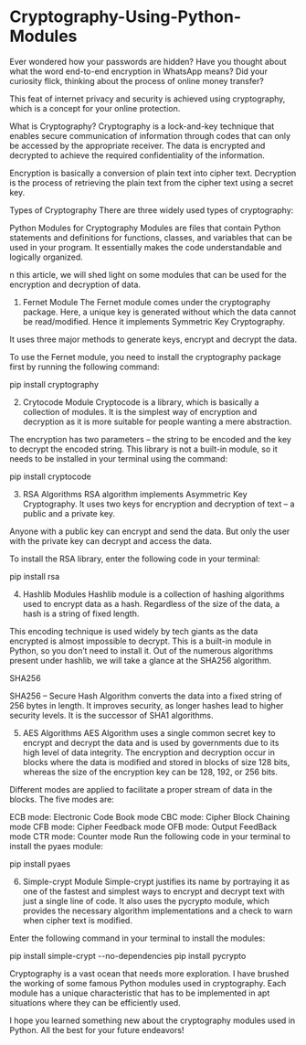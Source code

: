 # Cryptography-Using-Python-Modules

Ever wondered how your passwords are hidden? Have you thought about what the word end-to-end encryption in WhatsApp means? Did your curiosity flick, thinking about the process of online money transfer? 


This feat of internet privacy and security is achieved using cryptography, which is a concept for your online protection.

What is Cryptography?
Cryptography is a lock-and-key technique that enables secure communication of information through codes that can only be accessed by the appropriate receiver. The data is encrypted and decrypted to achieve the required confidentiality of the information.

Encryption is basically a conversion of plain text into cipher text. Decryption is the process of retrieving the plain text from the cipher text using a secret key.

Types of Cryptography
There are three widely used types of cryptography:





Python Modules for Cryptography
Modules are files that contain Python statements and definitions for functions, classes, and variables that can be used in your program. It essentially makes the code understandable and logically organized.




n this article, we will shed light on some modules that can be used for the encryption and decryption of data.

1. Fernet Module
The Fernet module comes under the cryptography package. Here, a unique key is generated without which the data cannot be read/modified. Hence it implements Symmetric Key Cryptography.

It uses three major methods to generate keys, encrypt and decrypt the data.



To use the Fernet module, you need to install the cryptography package first by running the following command:

pip install cryptography



2. Crytocode Module
Cryptocode is a library, which is basically a collection of modules. It is the simplest way of encryption and decryption as it is more suitable for people wanting a mere abstraction.

The encryption has two parameters – the string to be encoded and the key to decrypt the encoded string. This library is not a built-in module, so it needs to be installed in your terminal using the command:

pip install cryptocode




3. RSA Algorithms
RSA algorithm implements Asymmetric Key Cryptography. It uses two keys for encryption and decryption of text – a public and a private key.




Anyone with a public key can encrypt and send the data. But only the user with the private key can decrypt and access the data.

To install the RSA library, enter the following code in your terminal:

pip install rsa


4. Hashlib Modules
Hashlib module is a collection of hashing algorithms used to encrypt data as a hash. Regardless of the size of the data, a hash is a string of fixed length.


This encoding technique is used widely by tech giants as the data encrypted is almost impossible to decrypt. This is a built-in module in Python, so you don’t need to install it. Out of the numerous algorithms present under hashlib, we will take a glance at the SHA256 algorithm.



SHA256

SHA256 – Secure Hash Algorithm converts the data into a fixed string of 256 bytes in length. It improves security, as longer hashes lead to higher security levels. It is the successor of SHA1 algorithms.


5. AES Algorithms
AES Algorithm uses a single common secret key to encrypt and decrypt the data and is used by governments due to its high level of data integrity. The encryption and decryption occur in blocks where the data is modified and stored in blocks of size 128 bits, whereas the size of the encryption key can be 128, 192, or 256 bits.

Different modes are applied to facilitate a proper stream of data in the blocks. The five modes are:

ECB mode: Electronic Code Book mode
CBC mode: Cipher Block Chaining mode
CFB mode: Cipher Feedback mode
OFB mode: Output FeedBack mode
CTR mode: Counter mode
Run the following code in your terminal to install the pyaes module:

pip install pyaes


6. Simple-crypt Module
Simple-crypt justifies its name by portraying it as one of the fastest and simplest ways to encrypt and decrypt text with just a single line of code. It also uses the pycrypto module, which provides the necessary algorithm implementations and a check to warn when cipher text is modified. 

Enter the following command in your terminal to install the modules:

pip install simple-crypt --no-dependencies
pip install pycrypto


Cryptography is a vast ocean that needs more exploration. I have brushed the working of some famous Python modules used in cryptography. Each module has a unique characteristic that has to be implemented in apt situations where they can be efficiently used.

I hope you learned something new about the cryptography modules used in Python. All the best for your future endeavors!



